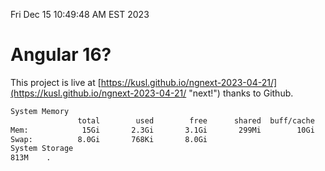 Fri Dec 15 10:49:48 AM EST 2023

# Angular 16?


This project is live at [https://kusl.github.io/ngnext-2023-04-21/](https://kusl.github.io/ngnext-2023-04-21/ "next!") thanks to Github.

```bash
System Memory
               total        used        free      shared  buff/cache   available
Mem:            15Gi       2.3Gi       3.1Gi       299Mi        10Gi        13Gi
Swap:          8.0Gi       768Ki       8.0Gi
System Storage
813M	.
```
```bash
